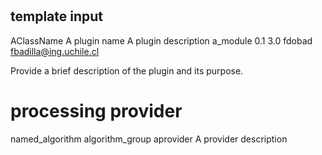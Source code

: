 #

## template input

AClassName
A plugin name
A plugin description
a_module
0.1
3.0
fdobad
fbadilla@ing.uchile.cl

Provide a brief description of the plugin and its purpose.

# processing provider

named_algorithm
algorithm_group
aprovider
A provider description



